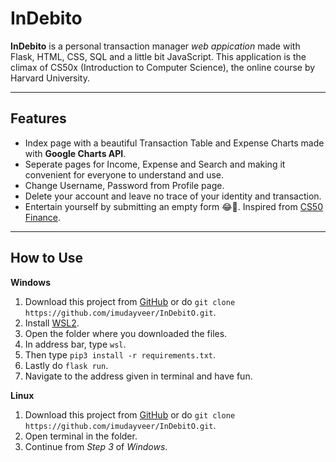 # InDebito
**InDebito** is a personal transaction manager *web appication* made with Flask, HTML, CSS, SQL and a little bit JavaScript. This application is the climax of CS50x (Introduction to Computer Science), the online course by Harvard University.
___
## Features
* Index page with a beautiful Transaction Table and Expense Charts made with **Google Charts API**.
* Seperate pages for Income, Expense and Search and making it convenient for everyone to understand and use.
* Change Username, Password from Profile page.
* Delete your account and leave no trace of your identity and transaction.
* Entertain yourself by submitting an empty form 😂🤣. Inspired from [CS50 Finance](finance.cs50.net).
___
## How to Use

**Windows**

1. Download this project from [GitHub](https://www.github.com/imudayveer/InDebitO) or do `git clone https://github.com/imudayveer/InDebitO.git`.
2. Install [WSL2](https://docs.microsoft.com/en-us/windows/wsl/install-win10).
3. Open the folder where you downloaded the files.
4. In address bar, type `wsl`.
5. Then type `pip3 install -r requirements.txt`.
6. Lastly do `flask run`.
7. Navigate to the address given in terminal and have fun.

**Linux**

1. Download this project from [GitHub](https://www.github.com/imudayveer/InDebitO) or do `git clone https://github.com/imudayveer/InDebitO.git`.
2. Open terminal in the folder.
3. Continue from *Step 3* of *Windows*.